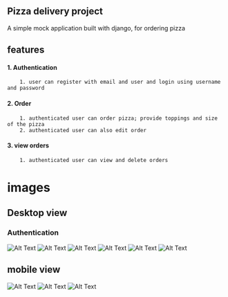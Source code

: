 ##  Pizza delivery project
A simple mock  application built with django, for ordering pizza 
## features
#### 1. Authentication
        1. user can register with email and user and login using username and password
#### 2. Order
        1. authenticated user can order pizza; provide toppings and size of the pizza
        2. authenticated user can also edit order
#### 3. view orders
        1. authenticated user can view and delete orders 

# images 
## Desktop view
###  Authentication
![Alt Text](thumbnails/1.png)
![Alt Text](thumbnails/2.png)
![Alt Text](thumbnails/3.png)
![Alt Text](thumbnails/4.png)
![Alt Text](thumbnails/5.png)
![Alt Text](thumbnails/6.png)
## mobile view
![Alt Text](thumbnails/7.png)
![Alt Text](thumbnails/8.png)
![Alt Text](thumbnails/9.png)
